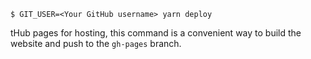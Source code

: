 
``
$ GIT_USER=<Your GitHub username> yarn deploy
``

tHub pages for hosting, this command is a convenient way to build the website and push to the `gh-pages` branch.

